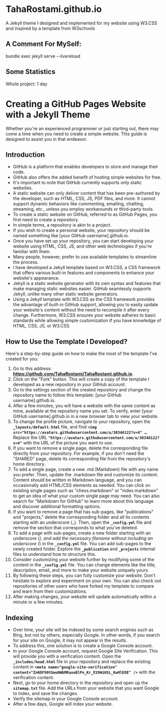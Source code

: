 # TahaRostami.github.io

A Jekyll theme I designed and implemented for my website using W3.CSS and inspired by a template from W3schools

## A Comment For MySelf:

bundle exec jekyll serve --livereload

## Some Statistics

Whole project: 1 day

# **Creating a GitHub Pages Website with a Jekyll Theme**

Whether you're an experienced programmer or just starting out, there may come a time when you need to create a simple website. This guide is designed to assist you in that endeavor.

## **Introduction**

- GitHub is a platform that enables developers to store and manage their code.
- GitHub also offers the added benefit of hosting simple websites for free.
- It's important to note that GitHub currently supports only static websites.
- A static website can only deliver content that has been pre-authored by the developer, such as HTML, CSS, JS, PDF files, and more. It cannot support dynamic behaviors like commenting, emailing, chatting, streaming, etc., unless you employ workarounds or third-party tools.
- To create a static website on GitHub, referred to as GitHub Pages, you first need to create a repository.
- In simple terms, a repository is akin to a project.
- If you wish to create a personal website, your repository should be named something like [your GitHub username].github.io.
- Once you have set up your repository, you can start developing your website using HTML, CSS, JS, and other web technologies if you're familiar with them.
- Many people, however, prefer to use available templates to streamline the process.
- I have developed a Jekyll template based on W3.CSS, a CSS framework that offers various built-in features and components to enhance your website's appearance.
- Jekyll is a static website generator with its own syntax and features that make managing static websites easier. GitHub seamlessly supports Jekyll, unlike many other static website generators.
- Using a Jekyll template with W3.CSS as the CSS framework provides the advantage of built-in GitHub support, allowing you to easily update your website's content without the need to recompile it after every change. Furthermore, W3.CSS ensures your website adheres to basic standards while allowing simple customization if you have knowledge of HTML, CSS, JS, or W3.CSS.

## **How to Use the Template I Developed?**

Here's a step-by-step guide on how to make the most of the template I've created for you:

1. Go to this address: **https://github.com/TahaRostami/TahaRostami.github.io**.
2. Click on the "Fork" button. This will create a copy of the template I developed as a new repository in your GitHub account.
3. Go to the settings section of the created repository and change the repository name to follow this template: [your GitHub username].github.io.
4. After a few minutes, you will have a website with the same content as mine, available at the repository name you set. To verify, enter [your GitHub username].github.io in a new browser tab to view your website.
5. To change the profile picture, navigate to your repository, open the **`_layouts/default.html`** file, and find **`<img src="https://avatars.githubusercontent.com/u/30346122?v=4" …`**. Replace the URL **`"https://avatars.githubusercontent.com/u/30346122?v=4"`** with the URL of the picture you want to use.
6. If you want to remove a single page, delete the corresponding file directly from your repository. For example, if you don't need the "SHARED" page, delete its corresponding file from the repository's home directory.
7. To add a single page, create a new .md (Markdown) file with any name you prefer. Then, update the .markdown file and customize its content. Content should be written in Markdown language, and you can occasionally add HTML/CSS elements as needed. You can click on existing single pages such as "chess.markdown" or "index.markdown" to get an idea of what your custom single page may need. You can also search for "Markdown for GitHub" to learn more about this language and discover additional formatting options.
8. If you want to remove a page that has sub-pages, like "publications" and "projects," delete the corresponding folder and all its contents starting with an underscore (_). Then, open the **`_config.yml`** file and remove the section that corresponds to what you've deleted.
9. To add a page with sub-pages, create a new folder starting with an underscore (*), and add the necessary filename without including an underscore (*) in the **`_config.yml`** file. You can add sub-pages to the newly created folder. Explore the **`_publication`** and **`_projects`** internal files to understand how to structure this.
10. Consider customizing your website further by modifying some of the content in the **`_config.yml`** file. You can change elements like the title, description, email, and more to make your website uniquely yours.
11. By following these steps, you can fully customize your website. Don't hesitate to explore and experiment on your own. You can also check out repositories of other users who have forked my template to compare and learn from their customizations.
12. After making changes, your website will update automatically within a minute or a few minutes.

## **Indexing**

- Over time, your site will be indexed by some search engines such as Bing, but not by others, especially Google. In other words, if you search for your site on Google, it may not appear in the results.
- To address this, one solution is to create a Google Console account.
- In your Google Console account, request Google Site Verification. This will provide you with a verification content. Open the **`_includes/head.html`** file in your repository and replace the existing content in **`<meta name="google-site-verification" content="ZnN8F90tUwuNWbMRaooBlPn_Kr_ES9WiHSL_KwHlEOE" />`** with the verification content.
- Next, go to your home directory in the repository and open up the **`sitemap.txt`** file. Add the URLs from your website that you want Google to index, and save the changes.
- Verify the sitemap in your Google Console account.
- After a few days, Google will index your website.
